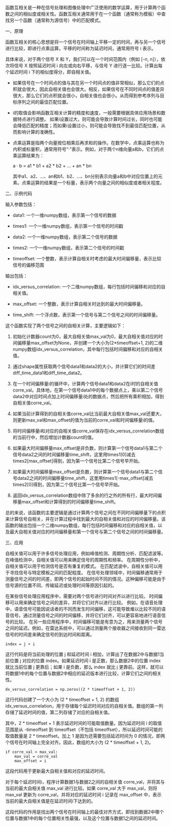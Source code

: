 函数互相关是一种在信号处理和图像处理中广泛使用的数学运算，用于计算两个函数之间的相似度或相关性。函数互相关通常用于在一个函数（通常称为模板）中查找另一个函数（通常称为源信号）中的匹配模式。

一、原理

函数互相关的核心思想是将一个信号在时间轴上平移一定的时间，再与另一个信号进行比较，即进行点乘运算。平移的时间称为延迟时间，通常用符号 i 表示。

具体来说，对于两个信号 X 和 Y，我们可以在一个时间范围内（例如 [-n, n]），依次将信号 X 按照延迟时间 i 向左或向右平移，与信号 Y 进行逐一比较。计算出每个延迟时间 i 下的相似度得分，即自相关值。

- 如果信号在一个时间点的值与其在另一个时间点的值非常相似，那么它们的点积就会很大，因此自相关值也会很大。相反，如果信号在不同时间点的值差异很大，那么它们的点积就会很小，自相关值也会很小。从而得到参考序列与目标序列之间的最佳匹配位置。

- i的取值会影响函数互相关计算的精度和速度，一般需要根据具体应用场景和数据特点进行调整。
如果i设置过大，则可能会导致计算时间过长，同时也可能会降低匹配的精度；而如果i设置过小，则可能会导致找不到最佳匹配位置，从而影响计算的准确性。


- 点乘运算是指两个向量按位相乘后再求和的操作。在数学中，点乘运算也称为内积或标量积，通常用符号“·”表示。例如，对于两个n维向量a和b，它们的点乘运算结果为：

	a · b = a1 * b1 + a2 * b2 + ... + an * bn

	其中a1、a2、...、an和b1、b2、...、bn分别表示向量a和b中对应位置上的元素。点乘运算的结果是一个标量，表示两个向量之间的相似度或者相关程度。


二、示例代码

输入参数包括：

- data1: 一个一维numpy数组，表示第一个信号的数据

- times1: 一个一维numpy数组，表示第一个信号的时间戳

- data2: 一个一维numpy数组，表示第二个信号的数据

- times2: 一个一维numpy数组，表示第二个信号的时间戳

- timeoffset: 一个整数，表示计算自相关时考虑的最大时间偏移量，表示比较信号的偏移范围

输出包括：

- idx_versus_correlation: 一个二维numpy数组，每行包括时间偏移和对应的自相关值。

- max_offset: 一个整数，表示计算自相关时达到的最大时间偏移量。

- time_shift: 一个浮点数，表示第一个信号与第二个信号之间的时间偏移量。

这个函数实现了两个信号之间的自相关计算，主要逻辑如下：

1. 初始化计数器count为0，最大自相关值max_val为0，最大自相关值对应的时间偏移量max_offset为None，并创建一个大小为(2*timeoffset+1, 2)的二维numpy数组idx_versus_correlation，其中每行包括时间偏移和对应的自相关值。

2. 通过shape属性获取两个信号data1和data2的大小，并计算它们的时间差diff_time_data1和diff_time_data2。

3. 在一个时间偏移量i的循环中，计算两个信号data1和data2在i时的自相关值corre_val。具体地，在第一个信号data1中的每个数据点上，乘以第二个信号data2中对应时间点加上时间偏移量i处的数据点，然后把所有乘积相加，得到自相关值corre_val。

4. 如果当前计算得到的自相关值corre_val比当前最大自相关值max_val还要大，则更新max_val和max_offset的值为当前的corre_val和时间偏移量i的值。

5. 将时间偏移量i和对应的自相关值corre_val保存在idx_versus_correlation数组的当前行中，然后增加计数器count的值。

6. 如果最大时间偏移量max_offset是非负数，则计算第一个信号data1与第二个信号data2之间的时间偏移量time_shift，这里用times1[0]减去times2[max_offset]得到，因为第一个信号比第二个信号早开始。

7. 如果最大时间偏移量max_offset是负数，则计算第一个信号data1与第二个信号data2之间的时间偏移量time_shift，这里用times1[-max_offset]减去times2[0]得到，因为第二个信号比第一个信号早开始。

8. 返回idx_versus_correlation数组中除了多余的行之外的所有行，最大时间偏移量max_offset和计算得到的时间偏移量time_shift。

总的来说，该函数的主要逻辑是通过计算两个信号之间在不同时间偏移量下的点积来计算信号自相关，并在计算过程中找到最大的自相关值和对应的时间偏移量。该函数的输出包括一个二维numpy数组，每行包括时间偏移和对应的自相关值，以及最大自相关值对应的时间偏移量和第一个信号与第二个信号之间的时间偏移量。


三、应用

自相关值可以用于许多信号处理应用，例如峰值检测、周期性分析、匹配滤波等。
在峰值检测中，自相关值可以用来确定信号的周期性和频率。
在周期性分析中，自相关值可以用于检测信号是否有重复的模式。
在匹配滤波中，自相关值可以用于寻找信号与特定模板之间的匹配程度。
在信号处理领域中，时间偏移通常用于测量信号之间的时间差，即两个信号的起始时间不同的情况。这种偏移可能是由于信号源的位置不同、传输延迟或处理时间等原因引起的。

在某些信号处理应用程序中，需要对两个信号进行时间对齐以进行比较。
时间偏移可以用来确定信号之间的差异，并将它们对齐以进行比较。
例如，在语音处理中，语音信号可能因说话者的不同而发生时间偏移，这可能导致难以比较不同的语音信号。通过测量信号之间的时间偏移，并将它们对齐，可以更容易地进行语音信号的比较。
在另一些应用程序中，时间偏移可能是有意为之，用来测量两个信号之间的延迟。例如，在雷达系统中，可以通过测量两个接收器之间接收到同一雷达信号的时间差来确定信号的到达时间和距离。






```
index = j + i
```
这行代码是将当前处理的位置 j 和延迟时间 i 相加，计算出了在数据2中与数据1当前位置 j 对应的位置 index。如果延迟时间 i 是正数，那么数据2中的位置 index 就比当前位置 j 更靠后；如果 i 是负数，那么 index 就比 j 更靠前。这样，就可以将数据1中的每个位置与数据2中相应的延迟版本进行比较，计算它们之间的相关性。

```
dx_versus_correlation = np.zeros((2 * timeoffset + 1, 2))
```
这行代码创建了一个大小为 (2 * timeoffset + 1, 2) 的数组 idx_versus_correlation，用于存储每个延迟时间对应的自相关值。数组的第一列存储了延迟时间的值，第二列存储了对应的自相关值。

其中，2 * timeoffset + 1 表示延迟时间的可能取值数量。因为延迟时间 i 的取值范围是从 -timeoffset 到 timeoffset（不包括 timeoffset），所以延迟时间可能的取值数量是 2 * timeoffset。加上 1 是因为还需要包括延迟时间为 0 的情况，即两个信号在时间轴上完全对齐。因此，数组的大小为 (2 * timeoffset + 1, 2)。

```
if corre_val > max_val:
	max_val = corre_val
	max_offset = i
```
这段代码用于更新最大自相关值和对应的延迟时间。

对于每个延迟时间i，程序计算数据1与数据2之间的自相关值 corre_val，并将其与当前的最大自相关值 max_val 进行比较。如果 corre_val 大于 max_val，则将 max_val 更新为 corre_val，并将对应的延迟时间 i 记录在 max_offset 中，表示当前的最大自相关值是在延迟时间i下达到的。

这段代码的作用是找出两个信号在时间轴上的最佳对齐方式，即找到数据2中哪个位置与数据1中的每个位置相关性最强，以及这个位置与数据1之间的延迟时间。

